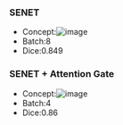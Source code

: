 ### SENET
  - Concept:![image](https://user-images.githubusercontent.com/56510169/131803211-ec2d6dd8-a579-4b69-9ade-d75a241d52b9.png=400x400)
  - Batch:8
  - Dice:0.849
### SENET + Attention Gate
  - Concept:![image](https://user-images.githubusercontent.com/56510169/131803546-2ac19767-69ed-4d48-842a-e92e413944f9.png=400x400)
  - Batch:4
  - Dice:0.86
